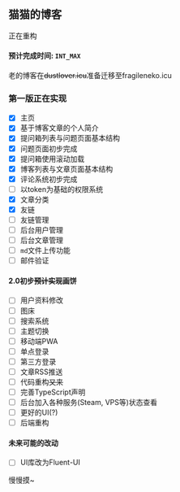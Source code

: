 ## 猫猫的博客

正在重构

#### 预计完成时间: `INT_MAX`

老的博客在~~dustlover.icu~~准备迁移至fragileneko.icu

### 第一版正在实现

- [x] 主页
- [x] 基于博客文章的个人简介
- [x] 提问箱列表与问题页面基本结构
- [x] 问题页面初步完成
- [x] 提问箱使用滚动加载
- [x] 博客列表与文章页面基本结构 
- [x] 评论系统初步完成
- [ ] 以token为基础的权限系统
- [x] 文章分类
- [x] 友链
- [ ] 友链管理
- [ ] 后台用户管理
- [ ] 后台文章管理
- [ ] `md`文件上传功能
- [ ] 邮件验证

#### 2.0初步~~预计实现~~画饼

- [ ] 用户资料修改
- [ ] 图床
- [ ] 搜索系统
- [ ] 主题切换
- [ ] 移动端PWA
- [ ] 单点登录
- [ ] 第三方登录
- [ ] 文章RSS推送
- [ ] 代码重构~~又来~~
- [ ] 完善TypeScript声明
- [ ] 后台加入各种服务(Steam, VPS等)状态查看
- [ ] 更好的UI(?)
- [ ] 后端重构

#### 未来可能的改动

- [ ] UI库改为Fluent-UI

慢慢摸~
